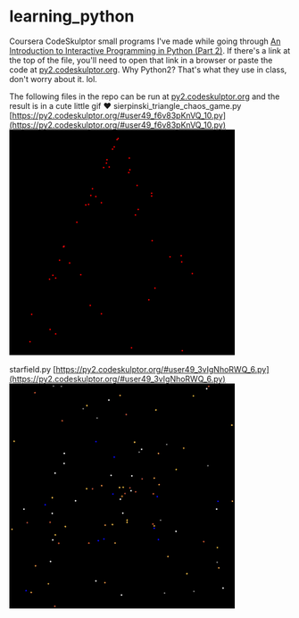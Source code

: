# learning_python
Coursera CodeSkulptor small programs I've made while going through 
[An Introduction to Interactive Programming in Python (Part 2)](https://www.coursera.org/learn/interactive-python-2/home/welcome).
If there's a link at the top of the file, you'll need to open that link in a browser or paste the code at [py2.codeskulptor.org](https://py2.codeskulptor.org). Why Python2? That's what they use in class, don't worry about it. lol.


The following files in the repo can be run at [py2.codeskulptor.org](https://py2.codeskulptor.org)
and the result is in a cute little gif ❤️
sierpinski_triangle_chaos_game.py
[https://py2.codeskulptor.org/#user49_f6v83pKnVQ_10.py](https://py2.codeskulptor.org/#user49_f6v83pKnVQ_10.py)
![triangle](https://raw.githubusercontent.com/brooding-barrel/learning_python/main/binaries/triangle.gif)


starfield.py
[https://py2.codeskulptor.org/#user49_3vIgNhoRWQ_6.py](https://py2.codeskulptor.org/#user49_3vIgNhoRWQ_6.py)
![starfield](https://raw.githubusercontent.com/brooding-barrel/learning_python/main/binaries/starfield.gif)

